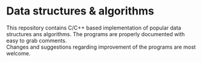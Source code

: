 # Data structures & algorithms
This repository contains C/C++ based implementation of popular data structures ans algorithms. The programs are properly documented with easy to grab comments.
<br />
Changes and suggestions regarding improvement of the programs are most welcome.
<br />
